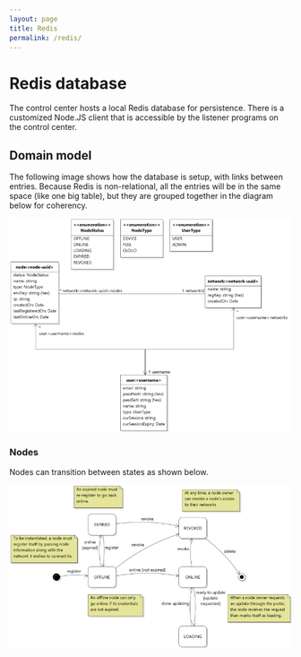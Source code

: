 ```yaml
---
layout: page
title: Redis
permalink: /redis/
---
```


# Redis database

The control center hosts a local Redis database for persistence. There is a customized Node.JS client that is accessible by the listener programs on the control center.

## Domain model
The following image shows how the database is setup, with links between entries. Because Redis is non-relational, all the entries will be in the same space (like one big table), but they are grouped together in the diagram below for coherency.

![Domain model](./media/domain.class.png)

### Nodes
Nodes can transition between states as shown below.

![Node state diagram](./media/node_state.state.png)
